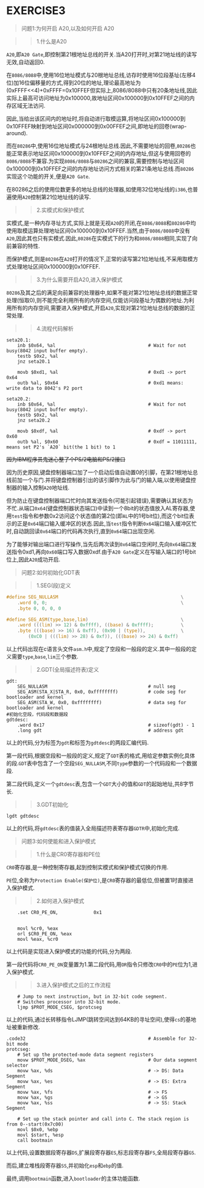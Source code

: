 

# EXERCISE3

> 问题1:为何开启 A20,以及如何开启 A20

>> 1.什么是A20

``A20``,即`A20 Gate`,即控制第21根地址总线的开关.当A20打开时,对第21地址线的读写无效,自动返回0.

在`8086/8088`中,使用16位地址模式与20根地址总线,访存时使用16位段基址(左移4位)加16位偏移量的方式,得到20位的地址,理论最高地址为(0xFFFF<<4)+0xFFFF=0x10FFEF但实际上,8086/8088中只有20条地址线,因此实际上最高可访问地址为0x100000,故地址区间0x100000到0x10FFEF之间的内存区域无法访问.

因此,当给出该区间内的地址时,将自动进行取模运算,将地址区间0x100000到0x10FFEF映射到地址区间0x000000到0x00FFEF之间,即地址的回卷(wrap-around).

而在`80286`中,使用16位地址模式与24根地址总线.因此,不需要地址的回卷,`80286`也能正常表示地址区间0x100000到0x10FFEF之间的内存地址,但这与使用回卷的`8086/8088`不兼容.为实现`8086/8088`与`80286`之间的兼容,需要控制与地址区间0x100000到0x10FFEF之间的内存地址访问方式相关的第21条地址总线.而`80286`实现这个功能的开关,便是`A20 Gate`.

在80286之后的使用位数更多的地址总线的处理器,如使用32位地址线的`i386`,也普遍使用`A20`控制第21位地址线的读写.

> > 2.实模式和保护模式

实模式,是一种内存寻址方式,实际上就是无视`A20`的开闭,在`8086/8088`和`80286`中均使用取模运算处理地址区间0x100000到0x10FFEF.当然,由于`8086/8088`中没有`A20`,因此其也只有实模式.因此,`80286`在实模式下的行为和`8086/8088`相同,实现了向前兼容的特性.

而保护模式,则是`80286`在`A20`打开的情况下,正常的读写第21位地址线,不采用取模方式处理地址区间0x100000到0x10FFEF.

> > 3.为什么需要开启A20,进入保护模式

`80286`及其之后的满足向前兼容的处理器中,如果不能对第21位地址总线的数据正常处理(恒取0),则不能完全利用所有的内存空间,仅能访问段基址为偶数的地址.为利用所有的内存空间,需要进入保护模式,开启`A20`,实现对第21位地址总线的数据的正常处理.

> > 4.流程代码解析

```assembly
seta20.1:
    inb $0x64, %al                                  # Wait for not busy(8042 input buffer empty).
    testb $0x2, %al
    jnz seta20.1

    movb $0xd1, %al                                 # 0xd1 -> port 0x64
    outb %al, $0x64                                 # 0xd1 means: write data to 8042's P2 port
    
seta20.2:
    inb $0x64, %al                                  # Wait for not busy(8042 input buffer empty).
    testb $0x2, %al
    jnz seta20.2

    movb $0xdf, %al                                 # 0xdf -> port 0x60
    outb %al, $0x60                                 # 0xdf = 11011111, means set P2's `A20` bit(the 1 bit) to 1
```

~~因为IBM程序员鬼迷心整了个PS/2电脑和PS/2接口~~

因为历史原因,键盘控制器端口加了一个启动后值自动置0的引脚，在第21根地址总线前加一个与门.并将键盘控制器引出的该引脚作为此与门的输入端,以使用键盘控制器的输入控制`A20`地址线.

但为防止在键盘控制器端口忙时向其发送指令(可能引起错误),需要确认其状态为不忙.从端口`0x64`(键盘控制器状态端口)中读到一个8bit的状态值放入AL寄存器,使用`test`指令和参数0x2访问这个状态值的第2位(即`AL`中的1号bit位),而这个bit位表示的正是`0x64`端口输入缓冲区的状态.因此,当`test`指令判断`0x64`端口输入缓冲区忙时,自动跳回读`0x64`端口的代码再次执行,直到`0x64`端口出现空闲.

为了能够对输出端口进行写操作,当先后两次读到`0x64`端口空闲时,先向`0x64`端口发送指令0xd1,再向`0x60`端口写入数据0xdf.由于`A20 Gate`定义在写输入端口的1号bit位上,因此`A20`成功开启.

> 问题2:如何初始化GDT表

> > 1.SEG(段)定义

```c
#define SEG_NULLASM                                             \
    .word 0, 0;                                                 \
    .byte 0, 0, 0, 0

#define SEG_ASM(type,base,lim)                                  \
    .word (((lim) >> 12) & 0xffff), ((base) & 0xffff);          \
    .byte (((base) >> 16) & 0xff), (0x90 | (type)),             \
        (0xC0 | (((lim) >> 28) & 0xf)), (((base) >> 24) & 0xff)
```

以上代码出现在c语言头文件`asm.h`中,规定了空段和一般段的定义.其中一般段的定义需要`type`,`base`,`lim`三个参数.

> > 2.GDT(全局描述符表)定义

```assembly
gdt:
    SEG_NULLASM                                     # null seg
    SEG_ASM(STA_X|STA_R, 0x0, 0xffffffff)           # code seg for bootloader and kernel
    SEG_ASM(STA_W, 0x0, 0xffffffff)                 # data seg for bootloader and kernel
#初始化空段，代码段和数据段
gdtdesc:
    .word 0x17                                      # sizeof(gdt) - 1
    .long gdt                                       # address gdt
```

以上的代码,分为标签为`gdt`和标签为`gdtdesc`的两段汇编代码.

第一段代码,根据空段和一般段的定义,规定了`GDT`表的格式,用给定参数实例化具体的段.`GDT`表中包含了一个空段`SEG_NULLASM`,不同`type`参数的一个代码段和一个数据段.

第二段代码,定义一个`gdtdesc`表,包含一个`GDT`大小的值和`GDT`的起始地址,共8字节长.

> > 3.GDT初始化

```assembly
lgdt gdtdesc
```

以上的代码,将`gdtdesc`表的值装入全局描述符表寄存器`GDTR`中,初始化完成.

>问题3:如何使能和进入保护模式

> > 1.什么是CR0寄存器和PE位

`CR0`寄存器,是一种控制寄存器,起到控制实模式和保护模式切换的作用.

`PE`位,全称为`Protection Enable(保护位)`,是`CR0`寄存器的最低位,但被置1时直接进入保护模式.

> > 2.如何进入保护模式

```assembly
	.set CR0_PE_ON,             0x1 
	
	
	movl %cr0, %eax
    orl $CR0_PE_ON, %eax
    movl %eax, %cr0
```

以上代码是实现进入保护模式的功能的代码,分为两段.

第一段代码将`CR0_PE_ON`变量置为1.第二段代码,用`OR`指令只修改`CR0`中的`PE`位为1,进入保护模式.

> > 3.进入保护模式之后的工作流程

```assembly
 	# Jump to next instruction, but in 32-bit code segment.
    # Switches processor into 32-bit mode.
    ljmp $PROT_MODE_CSEG, $protcseg
```

以上的代码,通过长转移指令LJMP(跳转空间达到64KB的寻址空间),使得`cs`的基地址被重新修改.

```assembly
.code32                                             # Assemble for 32-bit mode
protcseg:
    # Set up the protected-mode data segment registers
    movw $PROT_MODE_DSEG, %ax                       # Our data segment selector
    movw %ax, %ds                                   # -> DS: Data Segment
    movw %ax, %es                                   # -> ES: Extra Segment
    movw %ax, %fs                                   # -> FS
    movw %ax, %gs                                   # -> GS
    movw %ax, %ss                                   # -> SS: Stack Segment

    # Set up the stack pointer and call into C. The stack region is from 0--start(0x7c00)
    movl $0x0, %ebp
    movl $start, %esp
    call bootmain
```

以上代码,设置数据段寄存器`DS`,扩展段寄存器`ES`,标志段寄存器`FS`,全局段寄存器`GS`.

而后,建立堆栈段寄存器`SS`,并初始化`esp`和`ebp`的值.

最终,调用`bootmain`函数,进入`bootloader`的主体功能函数.